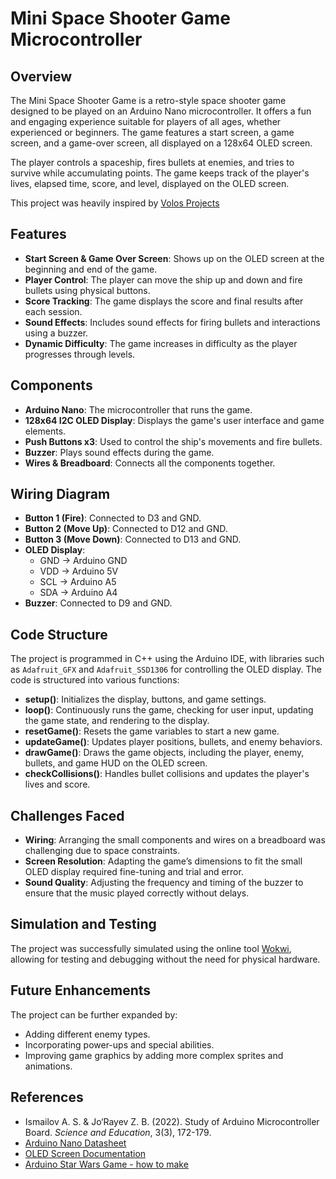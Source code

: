 # Mini Space Shooter Game Microcontroller

## Overview
The Mini Space Shooter Game is a retro-style space shooter game designed to be played on an Arduino Nano microcontroller. It offers a fun and engaging experience suitable for players of all ages, whether experienced or beginners. The game features a start screen, a game screen, and a game-over screen, all displayed on a 128x64 OLED screen.

The player controls a spaceship, fires bullets at enemies, and tries to survive while accumulating points. The game keeps track of the player's lives, elapsed time, score, and level, displayed on the OLED screen.

This project was heavily inspired by [Volos Projects](https://www.youtube.com/@VolosProjects) 

## Features
- **Start Screen & Game Over Screen**: Shows up on the OLED screen at the beginning and end of the game.
- **Player Control**: The player can move the ship up and down and fire bullets using physical buttons.
- **Score Tracking**: The game displays the score and final results after each session.
- **Sound Effects**: Includes sound effects for firing bullets and interactions using a buzzer.
- **Dynamic Difficulty**: The game increases in difficulty as the player progresses through levels.

## Components
- **Arduino Nano**: The microcontroller that runs the game.
- **128x64 I2C OLED Display**: Displays the game's user interface and game elements.
- **Push Buttons x3**: Used to control the ship's movements and fire bullets.
- **Buzzer**: Plays sound effects during the game.
- **Wires & Breadboard**: Connects all the components together.

## Wiring Diagram
- **Button 1 (Fire)**: Connected to D3 and GND.
- **Button 2 (Move Up)**: Connected to D12 and GND.
- **Button 3 (Move Down)**: Connected to D13 and GND.
- **OLED Display**: 
  - GND → Arduino GND
  - VDD → Arduino 5V
  - SCL → Arduino A5
  - SDA → Arduino A4
- **Buzzer**: Connected to D9 and GND.

## Code Structure
The project is programmed in C++ using the Arduino IDE, with libraries such as `Adafruit_GFX` and `Adafruit_SSD1306` for controlling the OLED display. The code is structured into various functions:
- **setup()**: Initializes the display, buttons, and game settings.
- **loop()**: Continuously runs the game, checking for user input, updating the game state, and rendering to the display.
- **resetGame()**: Resets the game variables to start a new game.
- **updateGame()**: Updates player positions, bullets, and enemy behaviors.
- **drawGame()**: Draws the game objects, including the player, enemy, bullets, and game HUD on the OLED screen.
- **checkCollisions()**: Handles bullet collisions and updates the player's lives and score.

## Challenges Faced
- **Wiring**: Arranging the small components and wires on a breadboard was challenging due to space constraints.
- **Screen Resolution**: Adapting the game’s dimensions to fit the small OLED display required fine-tuning and trial and error.
- **Sound Quality**: Adjusting the frequency and timing of the buzzer to ensure that the music played correctly without delays.

## Simulation and Testing
The project was successfully simulated using the online tool [Wokwi](https://wokwi.com/), allowing for testing and debugging without the need for physical hardware.

## Future Enhancements
The project can be further expanded by:
- Adding different enemy types.
- Incorporating power-ups and special abilities.
- Improving game graphics by adding more complex sprites and animations.

## References
- Ismailov A. S. & Jo‘Rayev Z. B. (2022). Study of Arduino Microcontroller Board. *Science and Education*, 3(3), 172-179.
- [Arduino Nano Datasheet](https://www.mantech.co.za/datasheets/products/a000005-6s.pdf)
- [OLED Screen Documentation](https://sensorkit.arduino.cc/sensorkit/module/lessons/lesson/10-the-oled-screen)
- [Arduino Star Wars Game - how to make](https://www.youtube.com/watch?v=lOz_GuME63E)
